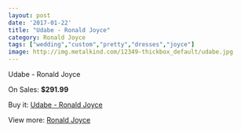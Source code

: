 ```yaml
---
layout: post
date: '2017-01-22'
title: "Udabe - Ronald Joyce"
category: Ronald Joyce
tags: ["wedding","custom","pretty","dresses","joyce"]
image: http://img.metalkind.com/12349-thickbox_default/udabe.jpg
---
```

Udabe - Ronald Joyce

On Sales: **$291.99**
<a href="https://www.metalkind.com/en/ronald-joyce/5665-udabe.html"><amp-img layout="responsive" width="600" height="600" src="//img.metalkind.com/12349-thickbox_default/udabe.jpg" alt="Udabe - Ronald Joyce 0" /></a>
<a href="https://www.metalkind.com/en/ronald-joyce/5665-udabe.html"><amp-img layout="responsive" width="600" height="600" src="//img.metalkind.com/12350-thickbox_default/udabe.jpg" alt="Udabe - Ronald Joyce 1" /></a>
<a href="https://www.metalkind.com/en/ronald-joyce/5665-udabe.html"><amp-img layout="responsive" width="600" height="600" src="//img.metalkind.com/12351-thickbox_default/udabe.jpg" alt="Udabe - Ronald Joyce 2" /></a>
<a href="https://www.metalkind.com/en/ronald-joyce/5665-udabe.html"><amp-img layout="responsive" width="600" height="600" src="//img.metalkind.com/12352-thickbox_default/udabe.jpg" alt="Udabe - Ronald Joyce 3" /></a>

Buy it: [Udabe - Ronald Joyce](https://www.metalkind.com/en/ronald-joyce/5665-udabe.html "Udabe - Ronald Joyce")

View more: [Ronald Joyce](https://www.metalkind.com/en/110-ronald-joyce "Ronald Joyce")